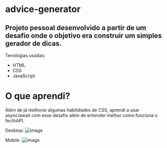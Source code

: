 # advice-generator

Projeto pessoal desenvolvido a partir de um desafio onde o objetivo era construir um simples gerador de dicas.
-

Tenologias usadas:
- HTML
- CSS
- JavaScript

# O que aprendi?

Além de já melhorar algumas habilidades de CSS, aprendi a usar async/await com esse desafio além de entender melhor como funciona o fecthAPI.

Desktop: 
![image](https://user-images.githubusercontent.com/46661756/221204641-43876e70-d022-4597-9f46-70c2938698ec.png)

Mobile: 
![image](https://user-images.githubusercontent.com/46661756/221204757-11688b40-97a0-40dd-8413-757daebaae82.png)

 
